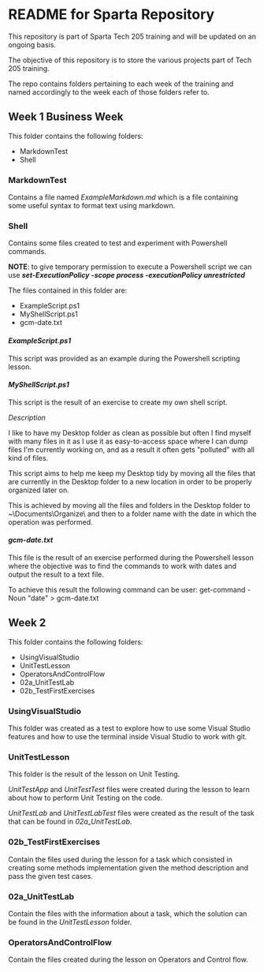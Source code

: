 # README for Sparta Repository

This repository is part of Sparta Tech 205 training and will be updated on an ongoing basis.

The objective of this repository is to store the various projects part of Tech 205 training.

The repo contains folders pertaining to each week of the training and named accordingly to the week each of those folders refer to.


## Week 1 Business Week

This folder contains the following folders:

- MarkdownTest
- Shell

### MarkdownTest

Contains a file named *ExampleMarkdown.md* which is a file containing some useful syntax to format text using markdown.

### Shell

Contains some files created to test and experiment with Powershell commands.

**NOTE**: to give temporary permission to execute a Powershell script we can use _**set-ExecutionPolicy -scope process -executionPolicy unrestricted**_

The files contained in this folder are:

- ExampleScript.ps1
- MyShellScript.ps1
- gcm-date.txt

#### *ExampleScript.ps1*

This script was provided as an example during the Powershell scripting lesson.

#### *MyShellScript.ps1*

This script is the result of an exercise to create my own shell script.

*Description*

I like to have my Desktop folder as clean as possible but often I find myself with many files in it as I use it as easy-to-access space where I can dump files I'm currently working on, and as a result it often gets "polluted" with all kind of files.

This script aims to help me keep my Desktop tidy by moving all the files that are currently in the Desktop folder to a new location in order to be properly organized later on.

This is achieved by moving all the files and folders in the Desktop folder to ~\Documents\Organize\ and then to a folder name with the date in which the operation was performed.

#### *gcm-date.txt*

This file is the result of an exercise performed during the Powershell lesson where the objective was to find the commands to work with dates and output the result to a text file.

To achieve this result the following command can be user: get-command -Noun "date" > gcm-date.txt


## Week 2

This folder contains the following folders:

- UsingVisualStudio
- UnitTestLesson
- OperatorsAndControlFlow
- 02a_UnitTestLab
- 02b_TestFirstExercises

### UsingVisualStudio

This folder was created as a test to explore how to use some Visual Studio features and how to use the terminal inside Visual Studio to work with git.

### UnitTestLesson

This folder is the result of the lesson on Unit Testing. 

*UnitTestApp* and *UnitTestTest* files were created during the lesson to learn about how to perform Unit Testing on the code.

*UnitTestLab* and *UnitTestLabTest* files were created as the result of the task that can be found in *02a_UnitTestLab*.

### 02b_TestFirstExercises

Contain the files used during the lesson for a task which consisted in creating some methods implementation given the method description and pass the given test cases.

### 02a_UnitTestLab

Contain the files with the information about a task, which the solution can be found in the *UnitTestLesson* folder.

### OperatorsAndControlFlow

Contain the files created during the lesson on Operators and Control flow.

